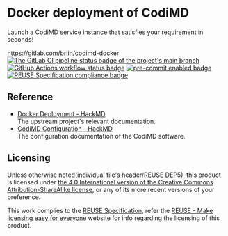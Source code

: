 # Docker deployment of CodiMD

Launch a CodiMD service instance that satisfies your requirement in seconds!

<https://gitlab.com/brlin/codimd-docker>  
[![The GitLab CI pipeline status badge of the project's `main` branch](https://gitlab.com/brlin/codimd-docker/badges/main/pipeline.svg?ignore_skipped=true "Click here to check out the comprehensive status of the GitLab CI pipelines")](https://gitlab.com/brlin/codimd-docker/-/pipelines) [![GitHub Actions workflow status badge](https://github.com/brlin-tw/codimd-docker/actions/workflows/check-potential-problems.yml/badge.svg "GitHub Actions workflow status")](https://github.com/brlin-tw/codimd-docker/actions/workflows/check-potential-problems.yml) [![pre-commit enabled badge](https://img.shields.io/badge/pre--commit-enabled-brightgreen?logo=pre-commit&logoColor=white "This project uses pre-commit to check potential problems")](https://pre-commit.com/) [![REUSE Specification compliance badge](https://api.reuse.software/badge/gitlab.com/brlin/codimd-docker "This project complies to the REUSE specification to decrease software licensing costs")](https://api.reuse.software/info/gitlab.com/brlin/codimd-docker)

## Reference

* [Docker Deployment - HackMD](https://hackmd.io/s/codimd-docker-deployment)  
  The upstream project's relevant documentation.
* [CodiMD Configuration - HackMD](https://hackmd.io/s/codimd-configuration)  
  The configuration documentation of the CodiMD software.

## Licensing

Unless otherwise noted(individual file's header/[REUSE DEP5](.reuse/dep5)), this product is licensed under [the 4.0 International version of the Creative Commons Attribution-ShareAlike license](https://creativecommons.org/licenses/by-sa/4.0/), or any of its more recent versions of your preference.

This work complies to the [REUSE Specification](https://reuse.software/spec/), refer the [REUSE - Make licensing easy for everyone](https://reuse.software/) website for info regarding the licensing of this product.

